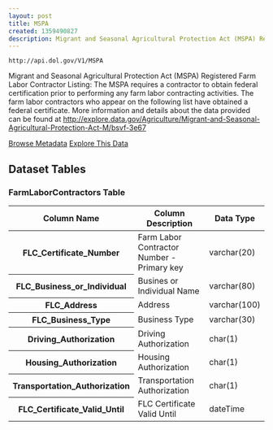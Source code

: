 ```yaml
---
layout: post
title: MSPA
created: 1359490827
description: Migrant and Seasonal Agricultural Protection Act (MSPA) Registered Farm Labor Contractor Listing - The MSPA requires a contractor to obtain federal certification prior to performing any farm labor contracting activities.
---
```


```
http://api.dol.gov/V1/MSPA
```

<p>Migrant and Seasonal Agricultural Protection Act (MSPA) Registered Farm Labor Contractor Listing: The MSPA requires a contractor to obtain federal certification prior to performing any farm labor contracting activities. The farm labor contractors who appear on the following list have obtained a federal certificate. More information and details about the data provided can be found at <a href="http://www.dol.gov/cgi-bin/leave-dol.asp?exiturl=http://explore.data.gov/Agriculture/Migrant-and-Seasonal-Agricultural-Protection-Act-M/bsvf-3e67&amp;exitTitle=Migrant%20and%20Seasonal%20Agricultural%20Protection%20Act%20(MSPA)&amp;fedpage=yes">http://explore.data.gov/Agriculture/Migrant-and-Seasonal-Agricultural-Protection-Act-M/bsvf-3e67</a></p>


<a href ="http://api.dol.gov/V1/MSPA/$metadata" class="button radius button_dataset">Browse Metadata</a>
<a href ="https://devtools.dol.gov/APISampler/Home/Index1?datasetName=DOL%20MSPA" class="button radius button_dataset">Explore This Data</a>


## Dataset Tables  
<h3>FarmLaborContractors Table</h3>

<table>
	<thead>
		<tr>
			<th>Column Name</th>
			<th>Column Description</th>
			<th>Data Type</th>
		</tr>
	</thead>
	<tbody>
		<tr>
			<th>FLC_Certificate_Number</th>
			<td>Farm Labor Contractor Number - Primary key</td>
			<td>varchar(20)</td>
		</tr>
		<tr>
			<th>FLC_Business_or_Individual</th>
			<td>Busines or Individual Name</td>
			<td>varchar(80)</td>
		</tr>
		<tr>
			<th>FLC_Address</th>
			<td>Address</td>
			<td>varchar(100)</td>
		</tr>
		<tr>
			<th>FLC_Business_Type</th>
			<td>Business Type</td>
			<td>varchar(30)</td>
		</tr>
		<tr>
			<th>Driving_Authorization</th>
			<td>Driving Authorization</td>
			<td>char(1)</td>
		</tr>
		<tr>
			<th>Housing_Authorization</th>
			<td>Housing Authorization</td>
			<td>char(1)</td>
		</tr>
		<tr>
			<th>Transportation_Authorization</th>
			<td>Transportation Authorization</td>
			<td>char(1)</td>
		</tr>
		<tr>
			<th>FLC_Certificate_Valid_Until</th>
			<td>FLC Certificate Valid Until</td>
			<td>dateTime</td>
		</tr>
	</tbody>
</table>
